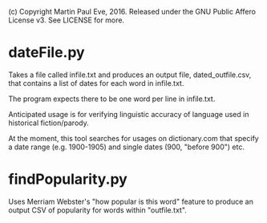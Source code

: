 (c) Copyright Martin Paul Eve, 2016. Released under the GNU Public Affero License v3. See LICENSE for more. 

# dateFile.py

Takes a file called infile.txt and produces an output file, dated_outfile.csv, that contains a list of dates for each word in infile.txt.

The program expects there to be one word per line in infile.txt.

Anticipated usage is for verifying linguistic accuracy of language used in historical fiction/parody.

At the moment, this tool searches for usages on dictionary.com that specify a date range (e.g. 1900-1905) and single dates (900, "before 900") etc.

# findPopularity.py

Uses Merriam Webster's "how popular is this word" feature to produce an output CSV of popularity for words within "outfile.txt".